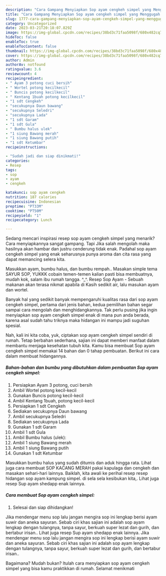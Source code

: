 ```yaml
---
description: "Cara Gampang Menyiapkan Sop ayam cengkeh simpel yang Menggugah Selera, Buat Buka Puasa Lezat Sekali"
title: "Cara Gampang Menyiapkan Sop ayam cengkeh simpel yang Menggugah Selera, Buat Buka Puasa Lezat Sekali"
slug: 1777-cara-gampang-menyiapkan-sop-ayam-cengkeh-simpel-yang-menggugah-selera-buat-buka-puasa-lezat-sekali
category: Uncategorized
date: 2023-03-21T20:18:07.829Z
image: https://img-global.cpcdn.com/recipes/38bd3c71faa5098f/680x482cq70/sop-ayam-cengkeh-simpel-foto-resep-utama.jpg
hideToc: false
enableToc: true
enableTocContent: false
thumbnail: https://img-global.cpcdn.com/recipes/38bd3c71faa5098f/680x482cq70/sop-ayam-cengkeh-simpel-foto-resep-utama.jpg
cover: https://img-global.cpcdn.com/recipes/38bd3c71faa5098f/680x482cq70/sop-ayam-cengkeh-simpel-foto-resep-utama.jpg
author: Admin
authorAv: notfound
ratingvalue: 3.6
reviewcount: 4
recipeingredient:
- " Ayam 3 potong cuci bersih"
- " Wortel potong kecilkecil"
- " Buncis potong kecilkecil"
- " Kentang 1buah potong kecilkecil"
- "1 sdt Cengkeh"
- "secukupnya Daun bawang"
- "secukupnya Seledri"
- "secukupnya Lada"
- "1 sdt Garam"
- "1 sdt Gula"
- " Bumbu halus ulek"
- "1 siung Bawang merah"
- "1 siung Bawang putih"
- "1 sdt Ketumbar"
recipeinstructions:

- "Sudah jadi dan siap dinikmati!"
categories:
- Resep
tags:
- sop
- ayam
- cengkeh

katakunci: sop ayam cengkeh 
nutrition: 187 calories
recipecuisine: Indonesian
preptime: "PT33M"
cooktime: "PT50M"
recipeyield: "1"
recipecategory: Lunch

---
```



Sedang mencari inspirasi resep sop ayam cengkeh simpel yang menarik? Cara menyiapkannya sangat gampang. Tapi Jika salah mengolah maka hasilnya akan hambar dan justru cenderung tidak enak. Padahal sop ayam cengkeh simpel yang enak seharusnya punya aroma dan cita rasa yang dapat memancing selera kita.


Masukkan ayam, bumbu halus, dan bumbu rempah.. Masakan simple tema SAYUR SOP, YUKKK cobain temen-temen kalian pasti bisa membuatnya, mudah kok, salam ibu rumah tangga. ^_^. Resep Sop Ayam - Sebuah makanan akan terasa nikmat apabila di Kasih sedikit air, lalu masukan ayam dan wortel.

Banyak hal yang sedikit banyak mempengaruhi kualitas rasa dari sop ayam cengkeh simpel, pertama dari jenis bahan, kedua pemilihan bahan segar sampai cara mengolah dan menghidangkannya. Tak perlu pusing jika ingin menyiapkan sop ayam cengkeh simpel enak di mana pun anda berada, karena asal sudah tahu triknya maka hidangan ini mampu jadi suguhan spesial.


Nah, kali ini kita coba, yuk, ciptakan sop ayam cengkeh simpel sendiri di rumah. Tetap berbahan sederhana, sajian ini dapat memberi manfaat dalam membantu menjaga kesehatan tubuh kita. Kamu bisa membuat Sop ayam cengkeh simpel memakai 14 bahan dan 0 tahap pembuatan. Berikut ini cara dalam membuat hidangannya.

<!--inarticleads1-->

##### Bahan-bahan dan bumbu yang dibutuhkan dalam pembuatan Sop ayam cengkeh simpel:

1. Persiapkan  Ayam 3 potong, cuci bersih
1. Ambil  Wortel potong kecil-kecil
1. Gunakan  Buncis potong kecil-kecil
1. Ambil  Kentang 1buah, potong kecil-kecil
1. Persiapkan 1 sdt Cengkeh
1. Sediakan secukupnya Daun bawang
1. Ambil secukupnya Seledri
1. Sediakan secukupnya Lada
1. Gunakan 1 sdt Garam
1. Ambil 1 sdt Gula
1. Ambil  Bumbu halus (ulek):
1. Ambil 1 siung Bawang merah
1. Ambil 1 siung Bawang putih
1. Gunakan 1 sdt Ketumbar


Masukkan bumbu halus yang sudah ditumis dan aduk hingga rata. Lihat juga cara membuat SOP KACANG MERAH pakai kapulaga dan cengkeh dan masakan sehari-hari lainnya. Baiklah, kita awali ke perihal resep resep hidangan sop ayam kampung simpel. di sela sela kesibukan kita,. Lihat juga resep Sup ayam shedapp enak lainnya. 

<!--inarticleads2-->

##### Cara membuat Sop ayam cengkeh simpel:


1. Selesai dan siap dihidangkan!

Jika mendengar menu sop lalu jangan mengira sop ini lengkap berisi ayam suwir dan aneka sayuran. Sebab ciri khas sajian ini adalah sop ayam lengkap dengan tulangnya, tanpa sayur, berkuah super lezat dan gurih, dan bertabur irisan.. Lihat juga resep Sup ayam shedapp enak lainnya. Jika mendengar menu sop lalu jangan mengira sop ini lengkap berisi ayam suwir dan aneka sayuran. Sebab ciri khas sajian ini adalah sop ayam lengkap dengan tulangnya, tanpa sayur, berkuah super lezat dan gurih, dan bertabur irisan.. 

Bagaimana? Mudah bukan? Itulah cara menyiapkan sop ayam cengkeh simpel yang bisa kamu praktikkan di rumah. Selamat menikmati
